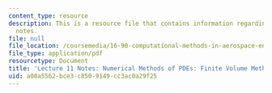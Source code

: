 ```yaml
---
content_type: resource
description: This is a resource file that contains information regarding lecture 11
  notes.
file: null
file_location: /coursemedia/16-90-computational-methods-in-aerospace-engineering-spring-2014/a08a5562bce3c8509149cc3ac0a29f25_MIT16_90S14_Lecture11.pdf
file_type: application/pdf
resourcetype: Document
title: 'Lecture 11 Notes: Numerical Methods of PDEs: Finite Volume Methods 2'
uid: a08a5562-bce3-c850-9149-cc3ac0a29f25
---
```

